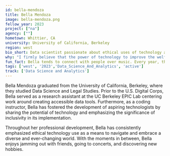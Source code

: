 ```yaml
---
id: bella-mendoza
title: Bella Mendoza
image: bella-mendoza.png
fellow_year: 2023
project: ["na"]
agency: [""]
hometown: Whittier, CA
university: University of California, Berkeley
region: west
bio_short: Data scientist passionate about ethical uses of technology as a means to navigate and embrace a diverse and ever-changing world 
why: "I firmly believe that the power of technology to improve the welfare of society as a whole lies in our deliberate commitment to promoting diversity and inclusivity throughout its development and deployment. Joining the U.S. Digital Corps grants me the necessary resources and support to utilize my skills in a manner that actively contributes to this envisioned advancement."
fun_fact: Bella tends to connect with people over music. Every year, they clear their music library, forcing themselves to listen to new music and allowing their true favorites to naturally find their way back to them.
tags: ['west', '2023','Data_Science_And_Analytics', 'active']
track: ['Data Science and Analytics']
---
```

Bella Mendoza graduated from the University of California, Berkeley, where they studied Data Science and Legal Studies. Prior to the U.S. Digital Corps, Bella served as a research assistant at the UC Berkeley EPIC Lab centering work around creating accessible data tools. Furthermore, as a coding instructor, Bella has fostered the development of aspiring technologists by sharing the potential of technology and emphasizing the significance of inclusivity in its implementation. 

Throughout her professional development, Bella has consistently emphasized ethical technology use as a means to navigate and embrace a diverse and ever-changing world. With the moments in between, Bella enjoys jamming out with friends, going to concerts, and discovering new hobbies. 
